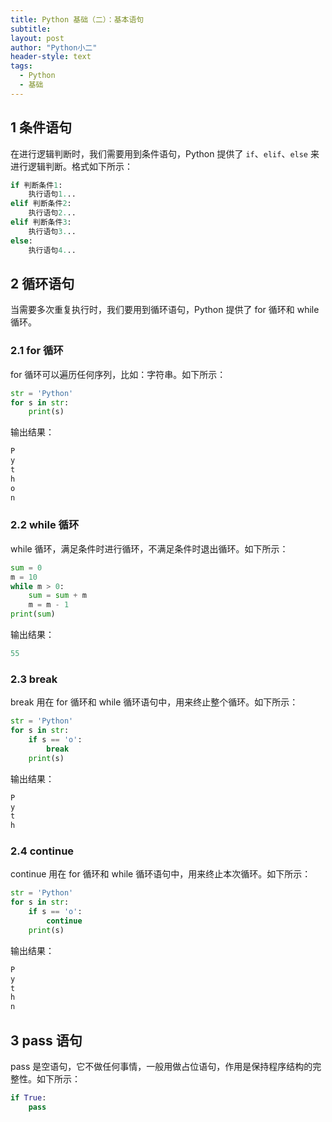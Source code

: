 ```yaml
---
title: Python 基础（二）：基本语句
subtitle: 
layout: post
author: "Python小二"
header-style: text
tags:
  - Python
  - 基础
---
```


## 1 条件语句

在进行逻辑判断时，我们需要用到条件语句，Python 提供了 `if`、`elif`、`else` 来进行逻辑判断。格式如下所示：

```python
if 判断条件1:
    执行语句1...
elif 判断条件2:
    执行语句2...
elif 判断条件3:
    执行语句3...
else:
    执行语句4...
```

## 2 循环语句

当需要多次重复执行时，我们要用到循环语句，Python 提供了 for 循环和 while 循环。

### 2.1 for 循环

for 循环可以遍历任何序列，比如：字符串。如下所示：

```python
str = 'Python'
for s in str:
    print(s)
```

输出结果：

```python
P
y
t
h
o
n
```

### 2.2 while 循环

while 循环，满足条件时进行循环，不满足条件时退出循环。如下所示：

```python
sum = 0
m = 10
while m > 0:
    sum = sum + m
    m = m - 1
print(sum)
```

输出结果：

```python
55
```

### 2.3 break 

break 用在 for 循环和 while 循环语句中，用来终止整个循环。如下所示：

```python
str = 'Python'
for s in str:
    if s == 'o':
        break
    print(s)
```

输出结果：

```python
P
y
t
h
```

### 2.4 continue

continue 用在 for 循环和 while 循环语句中，用来终止本次循环。如下所示：

```python
str = 'Python'
for s in str:
    if s == 'o':
        continue
    print(s)
```

输出结果：

```python
P
y
t
h
n
```

## 3 pass 语句

pass 是空语句，它不做任何事情，一般用做占位语句，作用是保持程序结构的完整性。如下所示：

```python
if True:
    pass
```
